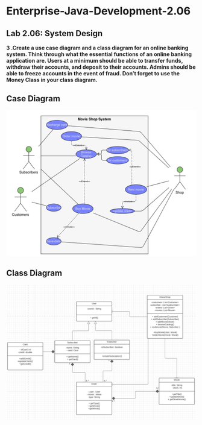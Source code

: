 # Enterprise-Java-Development-2.06


## Lab 2.06: System Design

**3 .Create a use case diagram and a class diagram for an online banking system. Think through what the essential functions of an online banking application are. Users at a minimum should be able to transfer funds, withdraw their accounts, and deposit to their accounts. Admins should be able to freeze accounts in the event of fraud. Don’t forget to use the Money Class in your class diagram.**


## Case Diagram
![App Screenshot](src/assets/CaseDiagram.png)



## Class Diagram
![App Screenshot](src/assets/ClassDiagram.png)